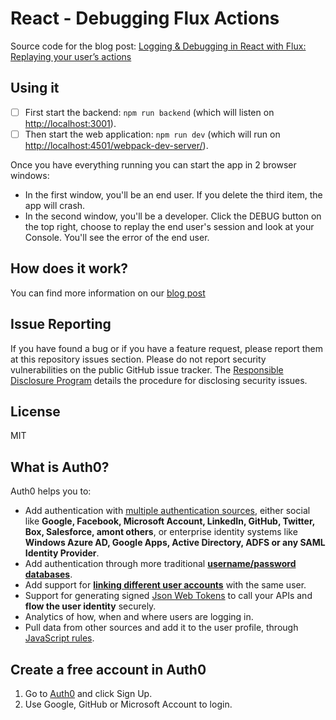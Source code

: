 # React - Debugging Flux Actions

Source code for the blog post: [Logging & Debugging in React with Flux: Replaying your user’s actions](https://auth0.com/blog/2015/08/25/logging-and-debugging-in-react-with-flux-replaying-your-users-actions/)

## Using it

- [ ] First start the backend: `npm run backend` (which will listen on [http://localhost:3001](http://localhost:3001)).
- [ ] Then start the web application: `npm run dev` (which will run on [http://localhost:4501/webpack-dev-server/](http://localhost:4501/webpack-dev-server/)).

Once you have everything running you can start the app in 2 browser windows:

 - In the first window, you'll be an end user. If you delete the third item, the app will crash.
 - In the second window, you'll be a developer. Click the DEBUG button on the top right, choose to replay the end user's session and look at your Console. You'll see the error of the end user.

## How does it work?

You can find more information on our [blog post](https://auth0.com/blog/2015/08/25/logging-and-debugging-in-react-with-flux-replaying-your-users-actions/)

## Issue Reporting

If you have found a bug or if you have a feature request, please report them at this repository issues section. Please do not report security vulnerabilities on the public GitHub issue tracker. The [Responsible Disclosure Program](https://auth0.com/whitehat) details the procedure for disclosing security issues.

## License

MIT

## What is Auth0?

Auth0 helps you to:

* Add authentication with [multiple authentication sources](https://docs.auth0.com/identityproviders), either social like **Google, Facebook, Microsoft Account, LinkedIn, GitHub, Twitter, Box, Salesforce, amont others**, or enterprise identity systems like **Windows Azure AD, Google Apps, Active Directory, ADFS or any SAML Identity Provider**.
* Add authentication through more traditional **[username/password databases](https://docs.auth0.com/mysql-connection-tutorial)**.
* Add support for **[linking different user accounts](https://docs.auth0.com/link-accounts)** with the same user.
* Support for generating signed [Json Web Tokens](https://docs.auth0.com/jwt) to call your APIs and **flow the user identity** securely.
* Analytics of how, when and where users are logging in.
* Pull data from other sources and add it to the user profile, through [JavaScript rules](https://docs.auth0.com/rules).

## Create a free account in Auth0

1. Go to [Auth0](https://auth0.com) and click Sign Up.
2. Use Google, GitHub or Microsoft Account to login.

